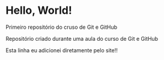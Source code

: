 # Hello, World!
 Primeiro repositório do cruso de Git e GitHub

 Repositório criado durante uma aula do curso de Git e GitHub

Esta linha eu adicionei diretamente pelo site!!
